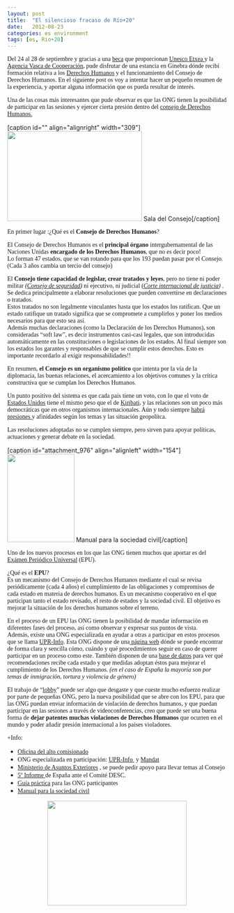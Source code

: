 ```yaml
---
layout: post
title:  "El silencioso fracaso de Río+20"
date:   2012-08-23
categories: es environment
tags: [es, Rio+20]
---
```

<p><span style="font-family:'Ubuntu Light';">Del 24 al 28 de septiembre y gracias a una </span><a style="font-family:'Ubuntu Light';" title="beca" href="http://www.google.es/url?sa=t&amp;rct=j&amp;q=&amp;esrc=s&amp;source=web&amp;cd=1&amp;ved=0CCQQFjAA&amp;url=http%3A%2F%2Fwww.unescoetxea.org%2Fdokumentuak%2FCursoDDHH_Ginebra2012C.pdf&amp;ei=Axx1UPG2IuyM0wWQ0YDgCQ&amp;usg=AFQjCNGGJKgC2JTVOP7_Sm5-uUXJojKisw&amp;sig2=5z_bFnPLhrQazeNCFbroEA&amp;cad=rja" target="_blank">beca</a><span style="font-family:'Ubuntu Light';"> que proporcionan </span><a style="font-family:'Ubuntu Light';" title="Unesco Etxea" href="http://www.unescoetxea.org/" target="_blank">Unesco Etxea </a><span style="font-family:'Ubuntu Light';">y la </span><a style="font-family:'Ubuntu Light';" title="Agencia Vasca de Cooperación" href="http://www.elankidetza.euskadi.net/x63-homev7/es/" target="_blank">Agencia Vasca de Cooperación</a><span style="font-family:'Ubuntu Light';">, pude disfrutar de una estancia en Ginebra dónde recibí formación relativa a los </span><a style="font-family:'Ubuntu Light';" title="Derechos Humanos" href="http://es.wikipedia.org/wiki/Derechos_humanos" target="_blank">Derechos Humanos</a><span style="font-family:'Ubuntu Light';"> y el funcionamiento del Consejo de Derechos Humanos. En el siguiente post os voy a intentar hacer un pequeño resumen de la experiencia, y aportar alguna información que os pueda resultar de interés.</span></p>
<p><span style="font-family:'Ubuntu Light';">Una de las cosas más interesantes que pude observar es que las ONG tienen la posibilidad de participar en las sesiones y ejercer cierta presión dentro del <a title="Consejo de Derechos Humanos" href="http://www2.ohchr.org/spanish/bodies/hrcouncil/" target="_blank">consejo de Derechos Humanos.</a></span></p>
<p><!--more--></p>
<p>[caption id="" align="alignright" width="309"]<a href="http://www2.ohchr.org/spanish/bodies/hrcouncil/"><img title="Consejo" src="http://farm7.staticflickr.com/6060/6220142505_86a0b99afa.jpg" alt="" width="309" height="206"></a> Sala del Consejo[/caption]</p>
<p><span style="font-family:'Ubuntu Light';">En primer lugar :¿Qué es el <strong>Consejo de Derechos Humanos</strong>? </span></p>
<p><span style="font-family:'Ubuntu Light';">El Consejo de Derechos Humanos es el <strong>principal órgano</strong> intergubernamental de las Naciones Unidas <strong>encargado de los Derechos Humanos</strong>, que no es decir poco!<br>
</span><span style="font-family:'Ubuntu Light';">Lo forman 47 estados, que se van rotando para que los 193 puedan pasar por el Consejo. (Cada 3 años cambia un tercio del consejo)</span></p>
<p><span style="font-family:'Ubuntu Light';">El <strong>Consejo tiene capacidad de legislar, crear tratados y leyes</strong>, pero no tiene ni poder militar <em>(<a title="Consejo de Seguridad" href="http://www.un.org/es/sc/" target="_blank">Consejo de seguridad</a>) </em>ni ejecutivo, ni judicial (<em><a title="Corte internacional de justicia" href="http://www.icj-cij.org/homepage/sp/" target="_blank">Corte internacional de justicia</a>)</em> . Se dedica principalmente a elaborar resoluciones que pueden convertirse en declaraciones o tratados.<br>
</span><span style="font-family:'Ubuntu Light';">Estos tratados no son legalmente vinculantes hasta que los estados los ratifican. Que un estado ratifique un tratado significa que se compromete a cumplirlos y poner los medios necesarios para que esto sea así.<br>
</span><span style="font-family:'Ubuntu Light';">Además muchas declaraciones (como la Declaración de los Derechos Humanos), son consideradas “soft law”, es decir instrumentos casi-casi legales, que son introducidas automáticamente en las constituciones o legislaciones de los estados. Al final siempre son los estados los garantes y responsables de que se cumplir estos derechos. Esto es importante recordarlo al exigir responsabilidades!!</span></p>
<p><span style="font-family:'Ubuntu Light';">En resumen, <strong>el Consejo es un organismo político</strong> que intenta por la vía de la diplomacia, las buenas relaciones, el acercamiento a los objetivos comunes y la crítica constructiva que se cumplan los Derechos Humanos. </span></p>
<p><span style="font-family:'Ubuntu Light';">Un punto positivo del sistema es que cada país tiene un voto, con lo que el voto de <a title="Estados Unidos" href="http://es.wikipedia.org/wiki/Estados_Unidos" target="_blank">Estados Unidos</a> tiene el mismo peso que el de <a title="Kiribati" href="http://es.wikipedia.org/wiki/Kiribati" target="_blank">Kiribati</a>, y las relaciones son un poco más democráticas que en otros organismos internacionales. Aún y todo siempre <a title="Israel" href="http://www.rtve.es/noticias/20120326/israel-rompe-relaciones-consejo-derechos-humanos-onu/510614.shtml" target="_blank">habrá presiones </a>y afinidades según los temas y las situación geopolítca.</span></p>
<p><span style="font-family:'Ubuntu Light';">Las resoluciones adoptadas no se cumplen siempre, pero sirven para apoyar políticas, actuaciones y generar debate en la sociedad. </span></p>
<p>[caption id="attachment_976" align="alignleft" width="154"]<a href="http://www.ohchr.org/EN/AboutUs/CivilSociety/Documents/OHCHR_Handbook_SP.pdf"><img class=" wp-image-976" title="Manual para la sociedad civil" src="http://izaroblog.files.wordpress.com/2012/10/manual500-e1349943799750.jpg" alt="" width="154" height="202"></a> Manual para la sociedad civil[/caption]</p>
<p><span style="font-family:'Ubuntu Light';">Uno de los nuevos procesos en los que las ONG tienen muchos que aportar es del <a title="Exámen Periódico Universal" href="http://www.upr-info.org/-Proceso-EPU-.html" target="_blank">Exámen Periódico Universal</a> (EPU).</span></p>
<p><span style="font-family:'Ubuntu Light';">¿Qué es el <strong>EPU</strong>?<br>
</span><span style="font-family:'Ubuntu Light';">Es un mecanismo del Consejo de Derechos Humanos mediante el cual se revisa periódicamente (cada 4 años) el cumplimiento de las obligaciones y compromisos de cada estado en materia de derechos humanos. Es un mecanismo cooperativo en el que participan tanto el estado revisado, el resto de estados y la sociedad civil. El objetivo es mejorar la situación de los derechos humanos sobre el terreno.</span></p>
<p><span style="font-family:'Ubuntu Light';">En el proceso de un EPU las ONG tienen la posibilidad de mandar información en diferentes fases del proceso, así como observar y expresar sus puntos de vista.<br>
</span><span style="font-family:'Ubuntu Light';">Además, existe una ONG especializada en ayudar a otras a participar en estos procesos que se llama </span><a style="font-family:'Ubuntu Light';" title="UPR-Info" href="http://www.upr-info.org/-es-.html" target="_blank">UPR-Info</a><span style="font-family:'Ubuntu Light';">.&nbsp;Esta ONG dispone de una<a title="UPR-Info" href="http://www.upr-info.org/-es-.html" target="_blank"> página web</a> dónde se puede encontrar de forma clara y sencilla cómo, cuándo y qué procedimientos seguir en caso de querer participar en un proceso como este. También disponen de una </span><a style="font-family:'Ubuntu Light';" title="base de datos" href="http://www.upr-info.org/database/" target="_blank">base de datos</a><span style="font-family:'Ubuntu Light';"> para ver qué recomendaciones recibe cada estado y que medidas adoptan éstos para mejorar el cumplimiento de los Derechos Humanos. <em>(en el caso de España la mayoría son por temas de inmigración, tortura y violencia de género)</em>&nbsp;</span></p>
<p><span style="font-family:'Ubuntu Light';">El trabajo de “<a title="Lobby" href="http://es.wikipedia.org/wiki/Lobby" target="_blank">lobby</a>”</span><span style="font-family:'Ubuntu Light';">&nbsp;puede ser algo que desgaste y que cueste mucho esfuerzo realizar por parte de pequeñas ONG, pero la nueva posibilidad que se abre con los EPU, para que las ONG puedan enviar información de violación de derechos humanos, y que puedan participar en las sesiones a través de videoconferencias, creo que puede ser una buena forma de&nbsp;</span><strong><span style="font-family:'Ubuntu Light';">dejar patentes&nbsp;</span></strong><span style="font-family:'Ubuntu Light';"><strong>muchas violaciones de Derechos Humanos</strong> que ocurren en el mundo y poder añadir presión internacional a los países violadores.</span></p>
<p><span style="font-family:'Ubuntu Light';">+Info:</span></p>
<ul>
<li><a title="Alto comisionado" href="http://www2.ohchr.org/english/" target="_blank"><span style="font-family:'Ubuntu Light';">Oficina del alto comisionado</span></a></li>
<li><span style="font-family:'Ubuntu Light';">ONG especializada en participación: <a title="UPR-Info" href="http://www.upr-info.org/" target="_blank">UPR-Info </a></span>&nbsp;<span style="font-family:'Ubuntu Light';">y <a title="Mandat" href="http://www.mandint.org/es/faq/themes_id=208" target="_blank">Mandat</a></span></li>
<li><span style="font-family:'Ubuntu Light';"><a title="Ministerio AAEE" href="http://www.maec.es/es/menuppal/asuntos/derechoshumanos/Paginas/Derechos%20Humanos.aspx" target="_blank">Ministerio de Asuntos Exteriores</a>&nbsp;, se puede pedir apoyo para llevar temas al Consejo</span></li>
<li><span style="font-family:'Ubuntu Light';"><a title="5 informe" href="http://www2.ohchr.org/english/bodies/cescr/cescrs48.htm" target="_blank">5º Informe </a>de España ante el Comité DESC.&nbsp;</span></li>
<li><span style="font-family:'Ubuntu Light';"><a title="Guía práctica" href="http://www.google.es/url?sa=t&amp;rct=j&amp;q=&amp;esrc=s&amp;source=web&amp;cd=1&amp;cad=rja&amp;ved=0CCQQFjAA&amp;url=http%3A%2F%2Fwww.ohchr.org%2FDocuments%2FHRBodies%2FHRCouncil%2FPracticalGuideNGO_sp.pdf&amp;ei=QnJ2UJ2hK4mChQfq0oGACQ&amp;usg=AFQjCNEWRDsgU7VUtLJLpU_Ey_ZYCCV3bw&amp;sig2=vissUvZP5EB9mU1OSOFjxA" target="_blank">Guía práctica</a> para las ONG participantes</span></li>
<li><a title="Manual para la sociedad civil" href="http://www.ohchr.org/EN/AboutUs/CivilSociety/Documents/OHCHR_Handbook_SP.pdf" target="_blank"><span style="font-family:'Ubuntu Light';">Manual para la sociedad civil</span></a></li>
</ul>
<p style="text-align:center;"><a href="http://www.flickr.com/photos/izaroblog/8038624170/in/photostream"><img class="aligncenter" src="http://farm9.staticflickr.com/8455/8038624170_18e05319b1_n.jpg" alt="" width="320" height="240"></a></p>
